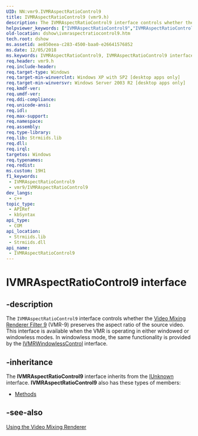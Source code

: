 ```yaml
---
UID: NN:vmr9.IVMRAspectRatioControl9
title: IVMRAspectRatioControl9 (vmr9.h)
description: The IVMRAspectRatioControl9 interface controls whether the Video Mixing Renderer Filter 9 (VMR-9) preserves the aspect ratio of the source video.
helpviewer_keywords: ["IVMRAspectRatioControl9","IVMRAspectRatioControl9 interface [DirectShow]","IVMRAspectRatioControl9 interface [DirectShow]","described","IVMRAspectRatioControl9Interface","dshow.ivmraspectratiocontrol9","vmr9/IVMRAspectRatioControl9"]
old-location: dshow\ivmraspectratiocontrol9.htm
tech.root: dshow
ms.assetid: ae850eea-c283-4500-baa0-e26641576852
ms.date: 12/05/2018
ms.keywords: IVMRAspectRatioControl9, IVMRAspectRatioControl9 interface [DirectShow], IVMRAspectRatioControl9 interface [DirectShow],described, IVMRAspectRatioControl9Interface, dshow.ivmraspectratiocontrol9, vmr9/IVMRAspectRatioControl9
req.header: vmr9.h
req.include-header: 
req.target-type: Windows
req.target-min-winverclnt: Windows XP with SP2 [desktop apps only]
req.target-min-winversvr: Windows Server 2003 R2 [desktop apps only]
req.kmdf-ver: 
req.umdf-ver: 
req.ddi-compliance: 
req.unicode-ansi: 
req.idl: 
req.max-support: 
req.namespace: 
req.assembly: 
req.type-library: 
req.lib: Strmiids.lib
req.dll: 
req.irql: 
targetos: Windows
req.typenames: 
req.redist: 
ms.custom: 19H1
f1_keywords:
 - IVMRAspectRatioControl9
 - vmr9/IVMRAspectRatioControl9
dev_langs:
 - c++
topic_type:
 - APIRef
 - kbSyntax
api_type:
 - COM
api_location:
 - Strmiids.lib
 - Strmiids.dll
api_name:
 - IVMRAspectRatioControl9
---
```


# IVMRAspectRatioControl9 interface


## -description

The <code>IVMRAspectRatioControl9</code> interface controls whether the <a href="/windows/desktop/DirectShow/video-mixing-renderer-filter-9">Video Mixing Renderer Filter 9</a> (VMR-9) preserves the aspect ratio of the source video. This interface is available when the VMR is operating in either windowed or windowless modes. In windowless mode, the same functionality is provided by the <a href="/windows/desktop/api/strmif/nn-strmif-ivmrwindowlesscontrol">IVMRWindowlessControl</a> interface.

## -inheritance

The <b>IVMRAspectRatioControl9</b> interface inherits from the <a href="/windows/desktop/api/unknwn/nn-unknwn-iunknown">IUnknown</a> interface. <b>IVMRAspectRatioControl9</b> also has these types of members:
<ul>
<li><a href="https://docs.microsoft.com/">Methods</a></li>
</ul>

## -see-also

<a href="/windows/desktop/DirectShow/using-the-video-mixing-renderer">Using the Video Mixing Renderer</a>
